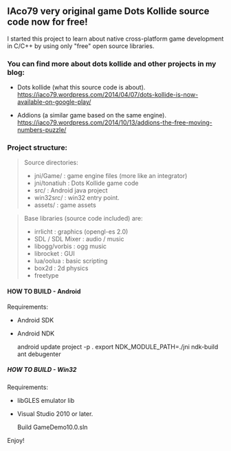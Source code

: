 ## IAco79 very original game Dots Kollide source code now for free!

I started this project to learn about native cross-platform game development in C/C++ by using only "free" open source libraries.

### You can find more about dots kollide  and other projects in my blog: 
* Dots kollide (what this source code is about).
https://iaco79.wordpress.com/2014/04/07/dots-kollide-is-now-available-on-google-play/

* Addions (a similar game based on the same engine).
https://iaco79.wordpress.com/2014/10/13/addions-the-free-moving-numbers-puzzle/

### Project structure:

> Source directories:
>* jni/Game/ : game engine files (more like an integrator)
>* jni/tonatiuh : Dots Kollide game code
>* src/ : Android java project
>* win32src/ : win32 entry point.
>* assets/ : game assets 

> Base libraries (source code included) are:
>* irrlicht : graphics (opengl-es 2.0) 
>* SDL / SDL Mixer : audio / music
>* libogg/vorbis : ogg music
>* librocket : GUI 
>* lua/oolua : basic scripting
>* box2d : 2d physics
>* freetype 
		

#### HOW TO BUILD - Android
Requirements:
* Android SDK 
* Android NDK

	android update project -p .
	export NDK_MODULE_PATH=./jni 
	ndk-build
	ant debugenter



##### HOW TO BUILD - Win32
 Requirements:
* libGLES emulator lib
* Visual Studio 2010 or later.

	Build GameDemo10.0.sln


Enjoy!
